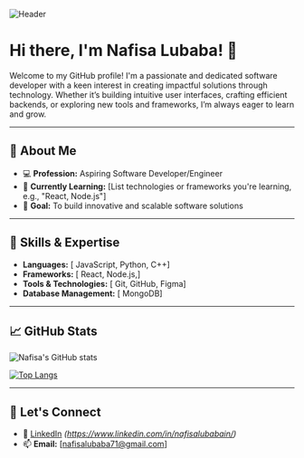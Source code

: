 ![Header](https://i.ibb.co.com/bdvGDrh/github-banner-nafisa.png "Header")
# Hi there, I'm Nafisa Lubaba! 👋

Welcome to my GitHub profile! I'm a passionate and dedicated software developer with a keen interest in creating impactful solutions through technology. Whether it’s building intuitive user interfaces, crafting efficient backends, or exploring new tools and frameworks, I’m always eager to learn and grow.

---

## 🌟 About Me
- 💻 **Profession:** Aspiring Software Developer/Engineer
- 🌱 **Currently Learning:** [List technologies or frameworks you're learning, e.g., "React, Node.js"]
- 🎯 **Goal:** To build innovative and scalable software solutions


---

## 💼 Skills & Expertise
- **Languages:** [ JavaScript, Python, C++]
- **Frameworks:** [ React, Node.js,]
- **Tools & Technologies:** [ Git, GitHub, Figma]
- **Database Management:** [ MongoDB]

---

## 📈 GitHub Stats
![Nafisa's GitHub stats](https://github-readme-stats.vercel.app/api?username=nafisa-lubaba&show_icons=true&theme=radical)

[![Top Langs](https://github-readme-stats.vercel.app/api/top-langs/?username=nafisa-lubaba&layout=compact&theme=radical)](https://github.com/anuraghazra/github-readme-stats)

---

## 🤝 Let's Connect
- 💼 [LinkedIn](#) *(https://www.linkedin.com/in/nafisalubabain/)*
- 📫 **Email:** [nafisalubaba71@gmail.com]
